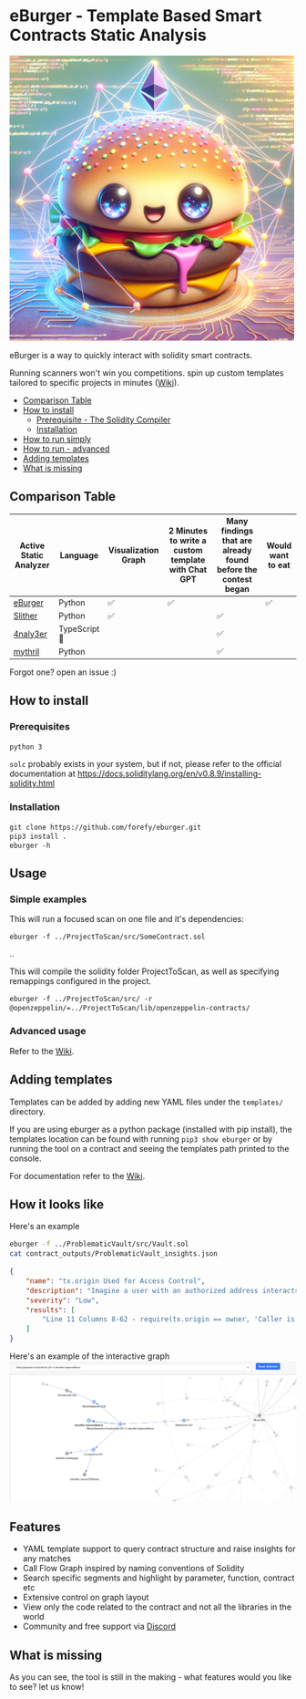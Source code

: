 # eBurger - Template Based Smart Contracts Static Analysis
<img src="static/eburger.png?raw=true" alt="eBurger" width="500"/>

eBurger is a way to quickly interact with solidity smart contracts.

Running scanners won't win you competitions. spin up custom templates tailored to specific projects in minutes ([Wiki](https://github.com/forefy/eburger/wiki)).

- [Comparison Table](#comparison-table)
- [How to install](#how-to-install)
    - [Prerequisite - The Solidity Compiler](#prerequisite---the-solidity-compiler)
    - [Installation](#installation)
- [How to run simply](#how-to-run-simply)
- [How to run - advanced](#how-to-run---advanced)
- [Adding templates](#adding-templates)
- [What is missing](#what-is-missing)



## Comparison Table
| Active Static Analyzer                                 | Language        | Visualization Graph    | 2 Minutes to write a custom template with Chat GPT    | Many findings that are already found before the contest began | Would want to eat |
|--------------------------------------------------------|-----------------|------------------------|-------------------------------------------------------|---------------------------------------------------------------|-------------------|
| [eBurger](https://github.com/forefy/eburger)           | Python          | ✅                     | ✅                                                    |                                                               | ✅                |
| [Slither](https://github.com/crytic/slither)           | Python          | ✅                     |                                                       | ✅                                                            |                   |
| [4naly3er](https://github.com/Picodes/4naly3er)        | TypeScript 🤮   |                        |                                                       | ✅                                                            |                   |
| [mythril](https://github.com/Consensys/mythril)        | Python          |                        |                                                       | ✅                                                            |                   |

Forgot one? open an issue :)

## How to install
### Prerequisites
`python 3`

`solc` probably exists in your system, but if not, please refer to the official documentation at https://docs.soliditylang.org/en/v0.8.9/installing-solidity.html


### Installation
```
git clone https://github.com/forefy/eburger.git
pip3 install .
eburger -h
```

## Usage

### Simple examples
This will run a focused scan on one file and it's dependencies:
```
eburger -f ../ProjectToScan/src/SomeContract.sol
```
..

This will compile the solidity folder ProjectToScan, as well as specifying remappings configured in the project.
```
eburger -f ../ProjectToScan/src/ -r @openzeppelin/=../ProjectToScan/lib/openzeppelin-contracts/
```


### Advanced usage
Refer to the [Wiki](https://github.com/forefy/eburger/wiki/Advanced-usage).


## Adding templates
Templates can be added by adding new YAML files under the `templates/` directory.

If you are using eburger as a python package (installed with pip install), the templates location can be found with running `pip3 show eburger` or by running the tool on a contract and seeing the templates path printed to the console.

For documentation refer to the [Wiki](https://github.com/forefy/eburger/wiki/Templates).


## How it looks like
Here's an example
```bash
eburger -f ../ProblematicVault/src/Vault.sol
cat contract_outputs/ProblematicVault_insights.json
```
```json
{
    "name": "tx.origin Used for Access Control",
    "description": "Imagine a user with an authorized address interacts with a malicious contract. This malicious contract then calls your contract that uses tx.origin for authentication. Since tx.origin will refer to the user's address (the original sender of the transaction), the malicious contract might gain unauthorized access.",
    "severity": "Low",
    "results": [
        "Line 11 Columns 8-62 - require(tx.origin == owner, 'Caller is not the owner')"
    ]
}
```


Here's an example of the interactive graph
![eBurger](static/network_graph.png?raw=true "eBurger Network Graph")


## Features
- YAML template support to query contract structure and raise insights for any matches
- Call Flow Graph inspired by naming conventions of Solidity
- Search specific segments and highlight by parameter, function, contract etc
- Extensive control on graph layout
- View only the code related to the contract and not all the libraries in the world
- Community and free support via [Discord](discord.gg/WaVMpBtxdB)


## What is missing
As you can see, the tool is still in the making - what features would you like to see? let us know!